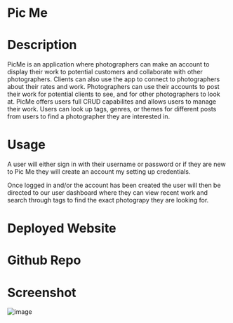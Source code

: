 # Pic Me 

# Description
PicMe is an application where photographers can make an account to display their work to potential customers and collaborate with other photographers. Clients can also use the app to connect to photographers about their rates and work. Photographers can use their accounts to post their work for potential clients to see, and for other photographers to look at. PicMe offers users full CRUD capabilites and allows users to manage their work. Users can look up tags, genres, or themes for different posts from users to find a photographer they are interested in.

# Usage
A user will either sign in with their username or password or if they are new to Pic Me they will create an account my setting up credentials.

Once logged in and/or the account has been created the user will then be directed to our user dashboard where they can view recent work and search through tags to find the exact photograpy they are looking for. 

# Deployed Website

# Github Repo

# Screenshot
![image](https://user-images.githubusercontent.com/107800173/199110955-dc80bc79-0f64-4bd6-9381-9dd0cd44b939.png)


